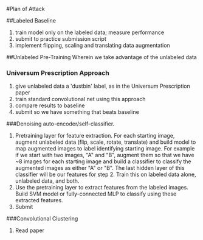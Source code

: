 #Plan of Attack

##Labeled Baseline
1. train model only on the labeled data; measure performance
1. submit to practice submission script
1. implement flipping, scaling and translating data augmentation


##Unlabeled Pre-Training
Wherein we take advantage of the unlabeled data

### Universum Prescription Approach
1. give unlabeled data a 'dustbin' label, as in the Universum Prescription paper
1. train standard convolutional net using this approach
1. compare results to baseline
1. submit so we have something that beats baseline

###Denoising auto-encoder/self-classifier.
1. Pretraining layer for feature extraction. For each starting image, augment unlabeled data (flip, scale, rotate, translate) and build model to map augmented images to label identifying starting image.  For example if we start with two images, "A" and "B", augment them so that we have ~8 images for each starting image and build a classifier to classify the augmented images as either "A" or "B". The last hidden layer of this classifier will be our features for step 2. Train this on labeled data alone, unlabeled data, and both. 
2. Use the pretraining layer to extract features from the labeled images.  Build SVM model or fully-connected MLP to classify using these extracted features. 
3. Submit

###Convolutional Clustering
1. Read paper